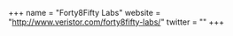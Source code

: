 +++
name = "Forty8Fifty Labs"
website = "http://www.veristor.com/forty8fifty-labs/"
twitter = ""
+++